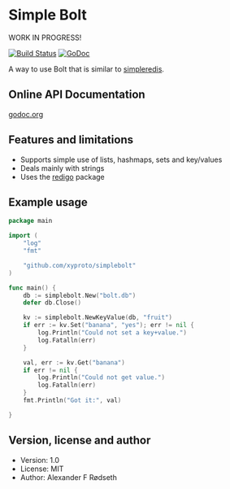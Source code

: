 Simple Bolt
============

WORK IN PROGRESS!

[![Build Status](https://travis-ci.org/xyproto/simplebolt.svg?branch=master)](https://travis-ci.org/xyproto/simplebolt)
[![GoDoc](https://godoc.org/github.com/xyproto/simplebolt?status.svg)](http://godoc.org/github.com/xyproto/simplebolt)

A way to use Bolt that is similar to [simpleredis](https://github.com/xyproto/simpleredis).


Online API Documentation
------------------------

[godoc.org](http://godoc.org/github.com/xyproto/simplebolt)


Features and limitations
------------------------

* Supports simple use of lists, hashmaps, sets and key/values
* Deals mainly with strings
* Uses the [redigo](https://github.com/garyburd/redigo) package


Example usage
-------------

~~~go
package main

import (
	"log"
	"fmt"

	"github.com/xyproto/simplebolt"
)

func main() {
	db := simplebolt.New("bolt.db")
	defer db.Close()

	kv := simplebolt.NewKeyValue(db, "fruit")
	if err := kv.Set("banana", "yes"); err != nil {
		log.Println("Could not set a key+value.")
		log.Fatalln(err)
	}

	val, err := kv.Get("banana")
	if err != nil {
		log.Println("Could not get value.")
		log.Fatalln(err)
	}
	fmt.Println("Got it:", val)

}
~~~

Version, license and author
---------------------------

* Version: 1.0
* License: MIT
* Author: Alexander F Rødseth

